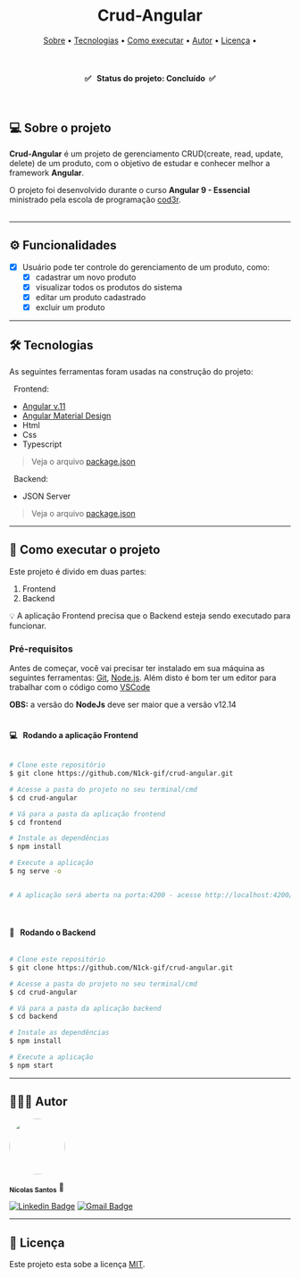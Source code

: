 <h1 align="center"><b>Crud-Angular</b></h1>

<p align="center">
 <a href="#-sobre-o-projeto">Sobre</a> •
 <a href="#-tecnologias">Tecnologias</a> • 
 <a href="#-como-executar-o-projeto">Como executar</a> • 
 <a href="#-autor">Autor</a> • 
 <a href="#-licença">Licença</a> • 
</p><br />

<h4 align="center"> 
	✅ &nbsp; Status do projeto: <b>Concluído</b> &nbsp;✅ 
</h4><br />

## **💻 Sobre o projeto**

**Crud-Angular** é um projeto de gerenciamento CRUD(create, read, update, delete) de um produto, com o objetivo de estudar e conhecer melhor a framework **Angular**.

O projeto foi desenvolvido durante o curso **Angular 9 - Essencial** ministrado pela escola de programação <a href="https://www.cod3r.com.br/?ref=4b3da5&gclid=Cj0KCQjwqp-LBhDQARIsAO0a6aKmk5OLY628xNv7AKodWSKknIdbIU8fQBePEa96p30H7RwmuZcc2W4aAp0kEALw_wcB">cod3r</a>.
<br /><br />

---

## **⚙️ Funcionalidades**

- [x] Usuário pode ter controle do gerenciamento de um produto, como: 
  - [x] cadastrar um novo produto
  - [x] visualizar todos os produtos do sistema
  - [x] editar um produto cadastrado
  - [x] excluir um produto 

---

## **🛠 Tecnologias**
As seguintes ferramentas foram usadas na construção do projeto:

&nbsp; Frontend:
- [Angular v.11](https://angular.io/)
- [Angular Material Design](https://material.angular.io/)
- Html
- Css
- Typescript

> Veja o arquivo  [package.json](https://github.com/N1ck-gif/crud-angular/blob/main/frontend/package.json)

&nbsp; Backend:
- JSON Server


> Veja o arquivo  [package.json](https://github.com/N1ck-gif/crud-angular/blob/main/backend/package.json)

---

## **🚀 Como executar o projeto**

Este projeto é divido em duas partes:

1. Frontend
2. Backend

💡 A aplicação Frontend precisa que o Backend esteja sendo executado para funcionar.

### **Pré-requisitos**

Antes de começar, você vai precisar ter instalado em sua máquina as seguintes ferramentas:
[Git](https://git-scm.com), [Node.js](https://nodejs.org/en/).
Além disto é bom ter um editor para trabalhar com o código como [VSCode](https://code.visualstudio.com/)

**OBS:** a versão do **NodeJs** deve ser maior que a versão v12.14
<br /> <br />

#### 💻 &nbsp; **Rodando a aplicação Frontend**

```bash

# Clone este repositório
$ git clone https://github.com/N1ck-gif/crud-angular.git

# Acesse a pasta do projeto no seu terminal/cmd
$ cd crud-angular

# Vá para a pasta da aplicação frontend
$ cd frontend

# Instale as dependências
$ npm install

# Execute a aplicação
$ ng serve -o


# A aplicação será aberta na porta:4200 - acesse http://localhost:4200/

```

<br />

#### 🎲 &nbsp; **Rodando o Backend**

```bash

# Clone este repositório
$ git clone https://github.com/N1ck-gif/crud-angular.git

# Acesse a pasta do projeto no seu terminal/cmd
$ cd crud-angular

# Vá para a pasta da aplicação backend
$ cd backend

# Instale as dependências
$ npm install

# Execute a aplicação
$ npm start

```

---

## 👨🏽‍💻 **Autor**

<a>
 <img style="border-radius: 50%;" src="https://avatars.githubusercontent.com/u/60737502?s=400&u=c7e1d85b575e56c0d54ae71ecf8099e27fd30c82&v=4" width="100px;" alt=""/>
 
 <sub><b>Nicolas Santos</b></sub></a> <a>🚀</a>
 <br />

[![Linkedin Badge](https://img.shields.io/badge/-Nicolas-blue?style=flat-square&logo=Linkedin&logoColor=white&link=https://www.linkedin.com/in/tgmarinho/)](https://www.linkedin.com/in/nicolas-santos-487bb81ba/)
[![Gmail Badge](https://img.shields.io/badge/-ns5077900@gmail.com-c14438?style=flat-square&logo=Gmail&logoColor=white&link=mailto:ns5077900@gmail.com)](mailto:ns5077900@gmail.com)
<br />

---

## 📝 **Licença**
Este projeto esta sobe a licença [MIT](./LICENSE).